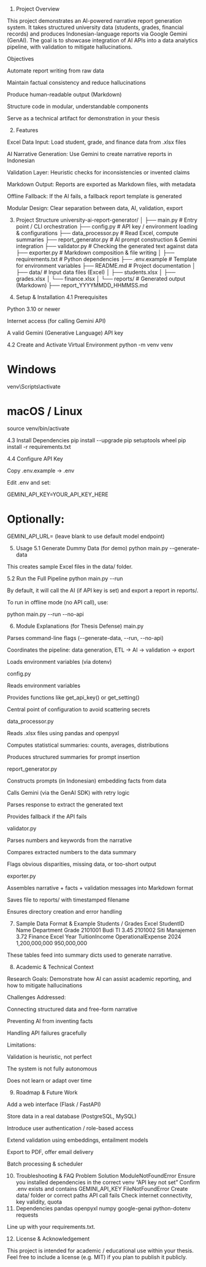 1. Project Overview

This project demonstrates an AI-powered narrative report generation system. It takes structured university data (students, grades, financial records) and produces Indonesian-language reports via Google Gemini (GenAI). The goal is to showcase integration of AI APIs into a data analytics pipeline, with validation to mitigate hallucinations.

Objectives

Automate report writing from raw data

Maintain factual consistency and reduce hallucinations

Produce human-readable output (Markdown)

Structure code in modular, understandable components

Serve as a technical artifact for demonstration in your thesis

2. Features

Excel Data Input: Load student, grade, and finance data from .xlsx files

AI Narrative Generation: Use Gemini to create narrative reports in Indonesian

Validation Layer: Heuristic checks for inconsistencies or invented claims

Markdown Output: Reports are exported as Markdown files, with metadata

Offline Fallback: If the AI fails, a fallback report template is generated

Modular Design: Clear separation between data, AI, validation, export

3. Project Structure
university-ai-report-generator/
│
├── main.py                   # Entry point / CLI orchestration
├── config.py                 # API key / environment loading & configurations
├── data_processor.py         # Read Excel, compute summaries
├── report_generator.py       # AI prompt construction & Gemini integration
├── validator.py              # Checking the generated text against data
├── exporter.py               # Markdown composition & file writing
│
├── requirements.txt          # Python dependencies
├── .env.example               # Template for environment variables
├── README.md                  # Project documentation
│
├── data/                      # Input data files (Excel)
│   ├── students.xlsx
│   ├── grades.xlsx
│   └── finance.xlsx
│
└── reports/                   # Generated output (Markdown)
    ├── report_YYYYMMDD_HHMMSS.md

4. Setup & Installation
4.1 Prerequisites

Python 3.10 or newer

Internet access (for calling Gemini API)

A valid Gemini (Generative Language) API key

4.2 Create and Activate Virtual Environment
python -m venv venv
# Windows
venv\Scripts\activate
# macOS / Linux
source venv/bin/activate

4.3 Install Dependencies
pip install --upgrade pip setuptools wheel
pip install -r requirements.txt

4.4 Configure API Key

Copy .env.example → .env

Edit .env and set:

GEMINI_API_KEY=YOUR_API_KEY_HERE
# Optionally:
GEMINI_API_URL= (leave blank to use default model endpoint)

5. Usage
5.1 Generate Dummy Data (for demo)
python main.py --generate-data


This creates sample Excel files in the data/ folder.

5.2 Run the Full Pipeline
python main.py --run


By default, it will call the AI (if API key is set) and export a report in reports/.

To run in offline mode (no API call), use:

python main.py --run --no-api

6. Module Explanations (for Thesis Defense)
main.py

Parses command-line flags (--generate-data, --run, --no-api)

Coordinates the pipeline: data generation, ETL → AI → validation → export

Loads environment variables (via dotenv)

config.py

Reads environment variables

Provides functions like get_api_key() or get_setting()

Central point of configuration to avoid scattering secrets

data_processor.py

Reads .xlsx files using pandas and openpyxl

Computes statistical summaries: counts, averages, distributions

Produces structured summaries for prompt insertion

report_generator.py

Constructs prompts (in Indonesian) embedding facts from data

Calls Gemini (via the GenAI SDK) with retry logic

Parses response to extract the generated text

Provides fallback if the API fails

validator.py

Parses numbers and keywords from the narrative

Compares extracted numbers to the data summary

Flags obvious disparities, missing data, or too-short output

exporter.py

Assembles narrative + facts + validation messages into Markdown format

Saves file to reports/ with timestamped filename

Ensures directory creation and error handling

7. Sample Data Format & Example
Students / Grades Excel
StudentID	Name	Department	Grade
2101001	Budi	TI	3.45
2101002	Siti	Manajemen	3.72
Finance Excel
Year	TuitionIncome	OperationalExpense
2024	1,200,000,000	950,000,000

These tables feed into summary dicts used to generate narrative.

8. Academic & Technical Context

Research Goals: Demonstrate how AI can assist academic reporting, and how to mitigate hallucinations

Challenges Addressed:

Connecting structured data and free-form narrative

Preventing AI from inventing facts

Handling API failures gracefully

Limitations:

Validation is heuristic, not perfect

The system is not fully autonomous

Does not learn or adapt over time

9. Roadmap & Future Work

Add a web interface (Flask / FastAPI)

Store data in a real database (PostgreSQL, MySQL)

Introduce user authentication / role-based access

Extend validation using embeddings, entailment models

Export to PDF, offer email delivery

Batch processing & scheduler

10. Troubleshooting & FAQ
Problem	Solution
ModuleNotFoundError	Ensure you installed dependencies in the correct venv
“API key not set”	Confirm .env exists and contains GEMINI_API_KEY
FileNotFoundError	Create data/ folder or correct paths
API call fails	Check internet connectivity, key validity, quota
11. Dependencies
pandas
openpyxl
numpy
google-genai
python-dotenv
requests


Line up with your requirements.txt.

12. License & Acknowledgement

This project is intended for academic / educational use within your thesis.
Feel free to include a license (e.g. MIT) if you plan to publish it publicly.
